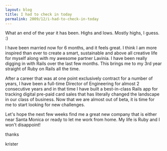 ```yaml
---
layout: blog
title: I had to check in today
permalink: 2009/12/i-had-to-check-in-today
---
```


<p>What an end of the year it has been. Highs and lows. Mostly highs, I guess. :)</p>
<p>I have been married now for 6 months, and it feels great. I think I am more inspired than ever to create a smart, sustainable and above all creative life for myself along with my awesome partner Lavinia. I have been really digging in with Rails over the last few months. This brings me to my 3rd year straight of Ruby on Rails all the time.</p>
<p>After a career that was at one point exclusively contract for a number of years, I have been a full-time Director of Engineering for almost 2 consecutive years and in that time I have built a best-in-class Rails app for tracking digital pre-paid card sales that has literally changed the landscape in our class of business. Now that we are almost out of beta, it is time for me to start looking for new challenges.</p>
<p>Let&#039;s hope the next few weeks find me a great new company that is either near Santa Monica or ready to let me work from home. My life is Ruby and I won&#039;t disappoint!</p>
<p>thanks</p>
<p>krister</p>
